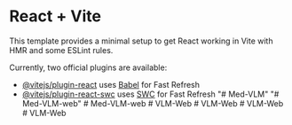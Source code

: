 # React + Vite

This template provides a minimal setup to get React working in Vite with HMR and some ESLint rules.

Currently, two official plugins are available:

- [@vitejs/plugin-react](https://github.com/vitejs/vite-plugin-react/blob/main/packages/plugin-react/README.md) uses [Babel](https://babeljs.io/) for Fast Refresh
- [@vitejs/plugin-react-swc](https://github.com/vitejs/vite-plugin-react-swc) uses [SWC](https://swc.rs/) for Fast Refresh
"# Med-VLM" 
"# Med-VLM-web" 
#   M e d - V L M - w e b  
 #   V L M - W e b  
 #   V L M - W e b  
 #   V L M - W e b  
 #   V L M - W e b  
 